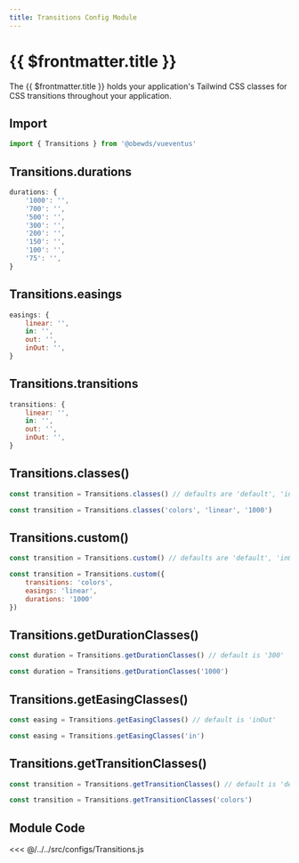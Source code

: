 ```yaml
---
title: Transitions Config Module
---
```


<script setup>
    import DocsPackageVersion from '../../../src/views/compos/DocsPackageVersion.vue'
</script>







# {{ $frontmatter.title }}

The {{ $frontmatter.title }} holds your application's Tailwind CSS classes for CSS transitions throughout your application.





## Import

```javascript
import { Transitions } from '@obewds/vueventus'
```






## Transitions.durations

```javascript
durations: {
    '1000': '',
    '700': '',
    '500': '',
    '300': '',
    '200': '',
    '150': '',
    '100': '',
    '75': '',
}
```






## Transitions.easings

```javascript
easings: {
    linear: '',
    in: '',
    out: '',
    inOut: '',
}
```






## Transitions.transitions

```javascript
transitions: {
    linear: '',
    in: '',
    out: '',
    inOut: '',
}
```






## Transitions.classes()

```javascript
const transition = Transitions.classes() // defaults are 'default', 'inOut', '300'
```

```javascript
const transition = Transitions.classes('colors', 'linear', '1000')
```






## Transitions.custom()

```javascript
const transition = Transitions.custom() // defaults are 'default', 'inOut', '300'
```

```javascript
const transition = Transitions.custom({
    transitions: 'colors',
    easings: 'linear',
    durations: '1000'
})
```





## Transitions.getDurationClasses()

```javascript
const duration = Transitions.getDurationClasses() // default is '300'
```

```javascript
const duration = Transitions.getDurationClasses('1000')
```






## Transitions.getEasingClasses()

```javascript
const easing = Transitions.getEasingClasses() // default is 'inOut'
```

```javascript
const easing = Transitions.getEasingClasses('in')
```






## Transitions.getTransitionClasses()

```javascript
const transition = Transitions.getTransitionClasses() // default is 'default'
```

```javascript
const transition = Transitions.getTransitionClasses('colors')
```









## Module Code

<<< @/../../src/configs/Transitions.js






<DocsPackageVersion/>



